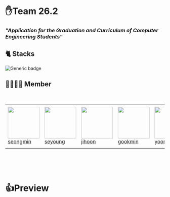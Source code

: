 # ✋Team 26.2

### *"Application for the Graduation and Curriculum of Computer Engineering Students"*

## 🐈 Stacks

![Generic badge](https://img.shields.io/badge/flutter-3.19.6-blue.svg)

## 👨‍👨‍👦‍👦 Member
<br>
<table>
  <tr height="140px">
    <td width="130px">
      <a href="https://github.com/seongm1n"><img height="100px" width="100px" src="https://avatars.githubusercontent.com/u/166149819?v=4"></a>
      <br>
      <a href="https://github.com/seongm1n">seongmin</a>
    </td>
    <td width="130px">
      <a href="#"><img height="100px" width="100px" src="#"></a>
      <br>
      <a href="#">seyoung</a>
    </td>
    <td width="130px">
      <a href="#"><img height="100px" width="100px" src="#"></a>
      <br>
      <a href="#">jihoon</a>
    </td>
    <td width="130px">
      <a href="#"><img height="100px" width="100px" src="#"></a>
      <br>
      <a href="#">gookmin</a>
    </td>
    <td width="130px">
      <a href="#"><img height="100px" width="100px" src="#"></a>
      <br>
      <a href="#">yoonseok</a>
    </td>
  </tr>
</table>
<br><br><br>

# 👍Preview
